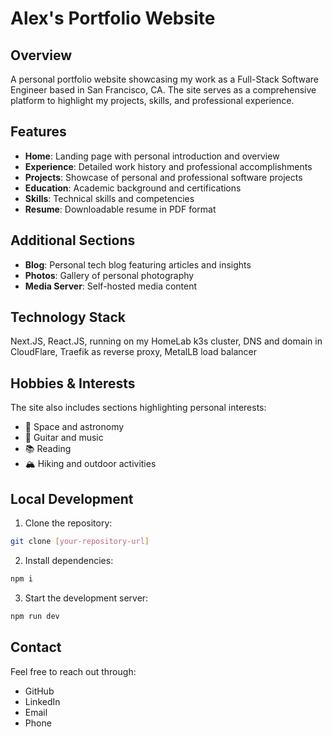# Alex's Portfolio Website

## Overview
A personal portfolio website showcasing my work as a Full-Stack Software Engineer based in San Francisco, CA. The site serves as a comprehensive platform to highlight my projects, skills, and professional experience.

## Features
- **Home**: Landing page with personal introduction and overview
- **Experience**: Detailed work history and professional accomplishments
- **Projects**: Showcase of personal and professional software projects
- **Education**: Academic background and certifications
- **Skills**: Technical skills and competencies
- **Resume**: Downloadable resume in PDF format

## Additional Sections
- **Blog**: Personal tech blog featuring articles and insights
- **Photos**: Gallery of personal photography
- **Media Server**: Self-hosted media content

## Technology Stack
Next.JS, React.JS, running on my HomeLab k3s cluster, DNS and domain in CloudFlare, Traefik as reverse proxy, MetalLB load balancer

## Hobbies & Interests
The site also includes sections highlighting personal interests:
- 🚀 Space and astronomy
- 🎸 Guitar and music
- 📚 Reading
- 🏔️ Hiking and outdoor activities

## Local Development
1. Clone the repository:
```bash
git clone [your-repository-url]
```

2. Install dependencies:
```bash
npm i
```

3. Start the development server:
```bash
npm run dev
```

## Contact
Feel free to reach out through:
- GitHub
- LinkedIn
- Email
- Phone
